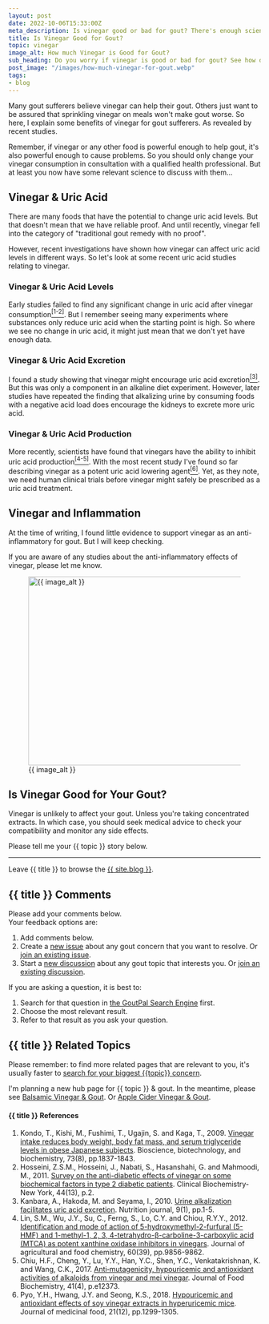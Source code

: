 ```yaml
---
layout: post
date: 2022-10-06T15:33:00Z
meta_description: Is vinegar good or bad for gout? There's enough science to say it isn't bad. But how good depends on how you and your doctor use vinegar in your recovery plan.
title: Is Vinegar Good for Gout?
topic: vinegar
image_alt: How much Vinegar is Good for Gout?
sub_heading: Do you worry if vinegar is good or bad for gout? See how different vinegars affect uric acid.
post_image: "/images/how-much-vinegar-for-gout.webp"
tags:
- blog
---
```


<p>Many gout sufferers believe vinegar can help their gout. Others just want to be assured that sprinkling vinegar on meals won't make gout worse. So here, I explain some benefits of vinegar for gout sufferers. As revealed by recent studies.</p>
<p>Remember, if vinegar or any other food is powerful enough to help gout, it's also powerful enough to cause problems. So you should only change your vinegar consumption in consultation with a qualified health professional. But at least you now have some relevant science to discuss with them…</p>
<h2 id="uricacid">Vinegar &amp; Uric Acid</h2>
<p>There are many foods that have the potential to change uric acid levels. But that doesn't mean that we have reliable proof. And until recently, vinegar fell into the category of "traditional gout remedy with no proof".</p>
<p>However, recent investigations have shown how vinegar can affect uric acid levels in different ways. So let's look at some recent uric acid studies relating to vinegar.</p>
<h3 id="levels">Vinegar &amp; Uric Acid Levels</h3>
<p>Early studies failed to find any significant change in uric acid after vinegar consumption<a href="#ref1"><sup>[1-2]</sup></a>. But I remember seeing many experiments where substances only reduce uric acid when the starting point is high. So where we see no change in uric acid, it might just mean that we don't yet have enough data.</p>
<h3 id="excretion">Vinegar &amp; Uric Acid Excretion</h3>
<p>I found a study showing that vinegar might encourage uric acid excretion<a href="#ref3"><sup>[3]</sup></a>. But this was only a component in an alkaline diet experiment. However, later studies have repeated the finding that alkalizing urine by consuming foods with a negative acid load does encourage the kidneys to excrete more uric acid.</p>
<h3 id="production">Vinegar &amp; Uric Acid Production</h3>
<p>More recently, scientists have found that vinegars have the ability to inhibit uric acid production<a href="#ref4"><sup>[4-5]</sup></a>. With the most recent study I've found so far describing vinegar as a potent uric acid lowering agent<a href="#ref6"><sup>[6]</sup></a>. Yet, as they note, we need human clinical trials before vinegar might safely be prescribed as a uric acid treatment.</p>
<h2 id="inflammation">Vinegar and Inflammation</h2>
<p>At the time of writing, I found little evidence to support vinegar as an anti-inflammatory for gout. But I will keep checking.</p>
<p>If you are aware of any studies about the anti-inflammatory effects of vinegar, please let me know.</p>
<figure id="image" class="inner">
<img src="{{ post_image }}" alt="{{ image_alt }}"  width="610" height="377">
  <figcaption>{{ image_alt }}</figcaption>
</figure>
<h2 id="next">Is Vinegar Good for Your Gout?</h2>

Vinegar is unlikely to affect your gout. Unless you're taking concentrated extracts. In which case, you should seek medical advice to check your compatibility and monitor any side effects.

Please tell me your {{ topic }} story below.

<hr>
Leave {{ title }} to browse the <a href="/blog">{{ site.blog }}</a>.

<h2 id="comments">{{ title }} Comments</h2>
<p>Please add your comments below.<br />
Your feedback options are:</p>
<ol>
<li>Add comments below.</li>
<li>Create a <a href="https://github.com/kct2020/goutpal-com-skeleventy/issues/new/choose">new issue</a> about any gout concern that you want to resolve. Or <a href="https://github.com/kct2020/goutpal-com-skeleventy/issues">join an existing issue</a>.</li>
<li>Start a <a href="https://github.com/kct2020/goutpal-com-skeleventy/discussions/new">new discussion</a> about any gout topic that interests you. Or <a href="https://github.com/kct2020/goutpal-com-skeleventy/discussions">join an existing discussion</a>.</li>
</ol>
<p>If you are asking a question, it is best to:</p>
<ol>
<li>Search for that question in <a href="https://cse.google.com/cse?cof=FORID:0&cx=partner-pub-4857169685716700:9780732506">the GoutPal Search Engine</a> first.</li>
<li>Choose the most relevant result.</li>
<li>Refer to that result as you ask your question.</li>
</ol>
<script src="https://giscus.app/client.js"
        data-repo="kct2020/goutpal-com-skeleventy"
        data-repo-id="R_kgDOGVSRQQ"
        data-category="GoutPal Links Comments🗣"
        data-category-id="DIC_kwDOGVSRQc4CRbFp"
        data-mapping="title"
        data-strict="0"
        data-reactions-enabled="1"
        data-emit-metadata="1"
        data-input-position="top"
        data-theme="light_tritanopia"
        data-lang="en"
        data-loading="lazy"
        crossorigin="anonymous"
        async>
</script>

<h2 id="related">{{ title }} Related Topics</h2>
<p>Please remember: to find more related pages that are relevant to you, it's usually faster to <a href="https://cse.google.com/cse?cof=FORID:0&cx=partner-pub-4857169685716700:9780732506#gsc.tab=0">search for your biggest {{topic}} concern</a>.<br>
</p>
<p>I'm planning a new hub page for {{ topic }} & gout. In the meantime, please see <a href="/blog/balsamic-vinegar-and-gout/">Balsamic Vinegar & Gout</a>. Or <a href="/3170/what-is-gout-3-the-apple-cider-vinegar-myth/">Apple Cider Vinegar & Gout</a>.</p>

<h4 id="refs">{{ title }} References</h4>
<ol>
	<li id="ref1">Kondo, T., Kishi, M., Fushimi, T., Ugajin, S. and Kaga, T., 2009. <a href="https://goutpal.info/blog/vinegar-uric-acid/#uricacid">Vinegar intake reduces body weight, body fat mass, and serum triglyceride levels in obese Japanese subjects</a>. Bioscience, biotechnology, and biochemistry, 73(8), pp.1837-1843.</li>
	<li id="ref2">Hosseini, Z.S.M., Hosseini, J., Nabati, S., Hasanshahi, G. and Mahmoodi, M., 2011. <a href="https://goutpal.info/blog/vinegar-uric-acid/#uricacid">Survey on the anti-diabetic effects of vinegar on some biochemical factors in type 2 diabetic patients</a>. Clinical Biochemistry-New York, 44(13), p.2.</li>
	<li id="ref3">Kanbara, A., Hakoda, M. and Seyama, I., 2010. <a href="https://goutpal.info/blog/vinegar-uric-acid/#alkalizing">Urine alkalization facilitates uric acid excretion</a>. Nutrition journal, 9(1), pp.1-5.</li>
	<li id="ref4">Lin, S.M., Wu, J.Y., Su, C., Ferng, S., Lo, C.Y. and Chiou, R.Y.Y., 2012. <a href="https://goutpal.info/blog/vinegar-uric-acid/#inhibit">Identification and mode of action of 5-hydroxymethyl-2-furfural (5-HMF) and 1-methyl-1, 2, 3, 4-tetrahydro-β-carboline-3-carboxylic acid (MTCA) as potent xanthine oxidase inhibitors in vinegars</a>. Journal of agricultural and food chemistry, 60(39), pp.9856-9862.</li>
	<li id="ref5">Chiu, H.F., Cheng, Y., Lu, Y.Y., Han, Y.C., Shen, Y.C., Venkatakrishnan, K. and Wang, C.K., 2017. <a href="https://goutpal.info/blog/vinegar-uric-acid/#plum">Anti‐mutagenicity, hypouricemic and antioxidant activities of alkaloids from vinegar and mei vinegar</a>. Journal of Food Biochemistry, 41(4), p.e12373.</li>
	<li id="ref6">Pyo, Y.H., Hwang, J.Y. and Seong, K.S., 2018. <a href="https://goutpal.info/blog/vinegar-uric-acid/#soy">Hypouricemic and antioxidant effects of soy vinegar extracts in hyperuricemic mice</a>. Journal of medicinal food, 21(12), pp.1299-1305.</li>
</ol>